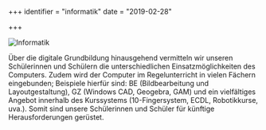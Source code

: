 +++
identifier = "informatik"
date = "2019-02-28"

+++

![Informatik](/images/Informatik.jpg)

Über die digitale Grundbildung hinausgehend vermitteln wir unseren Schülerinnen und Schülern die unterschiedlichen Einsatzmöglichkeiten des Computers. Zudem wird der Computer im Regelunterricht in vielen Fächern eingebunden; Beispiele hierfür sind: BE (Bildbearbeitung und Layoutgestaltung), GZ (Windows CAD, Geogebra, GAM) und ein vielfältiges Angebot innerhalb des Kurssystems (10-Fingersystem, ECDL, Robotikkurse, uva.). Somit sind unsere Schülerinnen und Schüler für künftige Herausforderungen gerüstet.
